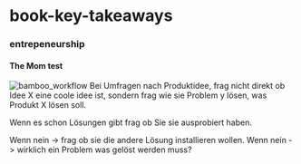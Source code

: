 # book-key-takeaways

### entrepeneurship 

#### The Mom test
![bamboo_workflow](https://github.com/ste-xx/book-key-takeaways/raw/master/img/mom-test.png)
Bei Umfragen nach Produktidee, frag nicht direkt ob Idee X eine coole idee ist, sondern frag wie sie Problem y lösen, was Produkt X lösen soll.

Wenn es schon Lösungen gibt frag ob Sie sie ausprobiert haben. 

Wenn nein -> frag ob sie die andere Lösung installieren wollen. Wenn nein -> wirklich ein Problem was gelöst werden muss?
